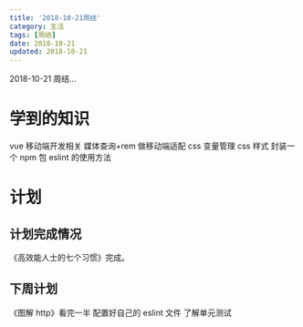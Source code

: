 ```yaml
---
title: '2018-10-21周结'
category: 生活
tags: [周结]
date: 2018-10-21
updated: 2018-10-21
---
```


2018-10-21 周结...

<!-- more -->

# 学到的知识

vue 移动端开发相关
媒体查询+rem 做移动端适配
css 变量管理 css 样式
封装一个 npm 包
eslint 的使用方法

# 计划

## 计划完成情况

《高效能人士的七个习惯》完成。

## 下周计划

《图解 http》看完一半
配置好自己的 eslint 文件
了解单元测试
